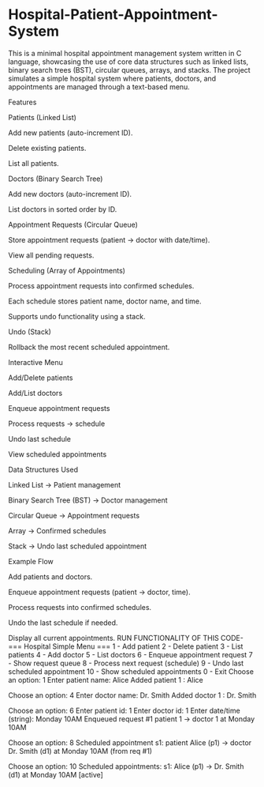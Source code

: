 # Hospital-Patient-Appointment-System
This is a minimal hospital appointment management system written in C language, showcasing the use of core data structures such as linked lists, binary search trees (BST), circular queues, arrays, and stacks.  The project simulates a simple hospital system where patients, doctors, and appointments are managed through a text-based menu.


Features

Patients (Linked List)

Add new patients (auto-increment ID).

Delete existing patients.

List all patients.

Doctors (Binary Search Tree)

Add new doctors (auto-increment ID).

List doctors in sorted order by ID.

Appointment Requests (Circular Queue)

Store appointment requests (patient → doctor with date/time).

View all pending requests.

Scheduling (Array of Appointments)

Process appointment requests into confirmed schedules.

Each schedule stores patient name, doctor name, and time.

Supports undo functionality using a stack.

Undo (Stack)

Rollback the most recent scheduled appointment.

Interactive Menu

Add/Delete patients

Add/List doctors

Enqueue appointment requests

Process requests → schedule

Undo last schedule

View scheduled appointments

Data Structures Used

Linked List → Patient management

Binary Search Tree (BST) → Doctor management

Circular Queue → Appointment requests

Array → Confirmed schedules

Stack → Undo last scheduled appointment

Example Flow

Add patients and doctors.

Enqueue appointment requests (patient → doctor, time).

Process requests into confirmed schedules.

Undo the last schedule if needed.

Display all current appointments.
RUN FUNCTIONALITY OF THIS CODE-
=== Hospital Simple Menu ===
1  - Add patient
2  - Delete patient
3  - List patients
4  - Add doctor
5  - List doctors
6  - Enqueue appointment request
7  - Show request queue
8  - Process next request (schedule)
9  - Undo last scheduled appointment
10 - Show scheduled appointments
0  - Exit
Choose an option: 1
Enter patient name: Alice
Added patient 1 : Alice

Choose an option: 4
Enter doctor name: Dr. Smith
Added doctor 1 : Dr. Smith

Choose an option: 6
Enter patient id: 1
Enter doctor id: 1
Enter date/time (string): Monday 10AM
Enqueued request #1  patient 1 -> doctor 1  at Monday 10AM

Choose an option: 8
Scheduled appointment s1: patient Alice (p1) -> doctor Dr. Smith (d1) at Monday 10AM (from req #1)

Choose an option: 10
Scheduled appointments:
  s1: Alice (p1) -> Dr. Smith (d1) at Monday 10AM [active]

